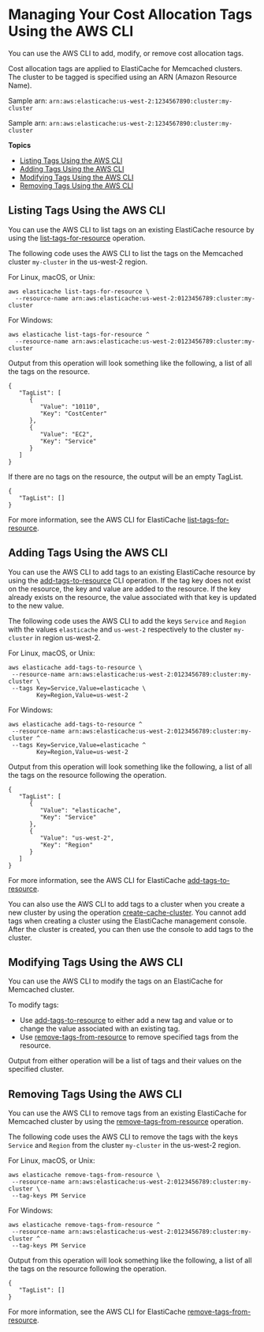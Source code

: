 # Managing Your Cost Allocation Tags Using the AWS CLI<a name="Tagging.Managing.CLI"></a>

You can use the AWS CLI to add, modify, or remove cost allocation tags\.

Cost allocation tags are applied to ElastiCache for Memcached clusters\. The cluster to be tagged is specified using an ARN \(Amazon Resource Name\)\.

Sample arn: `arn:aws:elasticache:us-west-2:1234567890:cluster:my-cluster`

Sample arn: `arn:aws:elasticache:us-west-2:1234567890:cluster:my-cluster`

**Topics**
+ [Listing Tags Using the AWS CLI](#Tagging.Managing.CLI.List)
+ [Adding Tags Using the AWS CLI](#Tagging.Managing.CLI.Add)
+ [Modifying Tags Using the AWS CLI](#Tagging.Managing.CLI.Modify)
+ [Removing Tags Using the AWS CLI](#Tagging.Managing.CLI.Remove)

## Listing Tags Using the AWS CLI<a name="Tagging.Managing.CLI.List"></a>

You can use the AWS CLI to list tags on an existing ElastiCache resource by using the [list\-tags\-for\-resource](https://docs.aws.amazon.com/cli/latest/reference/elasticache/list-tags-for-resource.html) operation\.

The following code uses the AWS CLI to list the tags on the Memcached cluster `my-cluster` in the us\-west\-2 region\.

For Linux, macOS, or Unix:

```
aws elasticache list-tags-for-resource \
  --resource-name arn:aws:elasticache:us-west-2:0123456789:cluster:my-cluster
```

For Windows:

```
aws elasticache list-tags-for-resource ^
  --resource-name arn:aws:elasticache:us-west-2:0123456789:cluster:my-cluster
```

Output from this operation will look something like the following, a list of all the tags on the resource\.

```
{
   "TagList": [
      {
         "Value": "10110",
         "Key": "CostCenter"
      },
      {
         "Value": "EC2",
         "Key": "Service"
      }
   ]
}
```

If there are no tags on the resource, the output will be an empty TagList\.

```
{
   "TagList": []
}
```

For more information, see the AWS CLI for ElastiCache [list\-tags\-for\-resource](https://docs.aws.amazon.com/cli/latest/reference/elasticache/list-tags-for-resource.html)\.

## Adding Tags Using the AWS CLI<a name="Tagging.Managing.CLI.Add"></a>

You can use the AWS CLI to add tags to an existing ElastiCache resource by using the [add\-tags\-to\-resource](https://docs.aws.amazon.com/cli/latest/reference/elasticache/add-tags-to-resource.html) CLI operation\. If the tag key does not exist on the resource, the key and value are added to the resource\. If the key already exists on the resource, the value associated with that key is updated to the new value\.

The following code uses the AWS CLI to add the keys `Service` and `Region` with the values `elasticache` and `us-west-2` respectively to the cluster `my-cluster` in region us\-west\-2\.

For Linux, macOS, or Unix:

```
aws elasticache add-tags-to-resource \
 --resource-name arn:aws:elasticache:us-west-2:0123456789:cluster:my-cluster \
 --tags Key=Service,Value=elasticache \
        Key=Region,Value=us-west-2
```

For Windows:

```
aws elasticache add-tags-to-resource ^
 --resource-name arn:aws:elasticache:us-west-2:0123456789:cluster:my-cluster ^
 --tags Key=Service,Value=elasticache ^
        Key=Region,Value=us-west-2
```

Output from this operation will look something like the following, a list of all the tags on the resource following the operation\.

```
{
   "TagList": [
      {
         "Value": "elasticache",
         "Key": "Service"
      },
      {
         "Value": "us-west-2",
         "Key": "Region"
      }
   ]
}
```

For more information, see the AWS CLI for ElastiCache [add\-tags\-to\-resource](https://docs.aws.amazon.com/cli/latest/reference/elasticache/add-tags-to-resource.html)\.

You can also use the AWS CLI to add tags to a cluster when you create a new cluster by using the operation [create\-cache\-cluster](https://docs.aws.amazon.com/cli/latest/reference/elasticache/create-cache-cluster.html)\. You cannot add tags when creating a cluster using the ElastiCache management console\. After the cluster is created, you can then use the console to add tags to the cluster\.

## Modifying Tags Using the AWS CLI<a name="Tagging.Managing.CLI.Modify"></a>

You can use the AWS CLI to modify the tags on an ElastiCache for Memcached cluster\.

To modify tags:
+ Use [add\-tags\-to\-resource](https://docs.aws.amazon.com/cli/latest/reference/elasticache/add-tags-to-resource.html) to either add a new tag and value or to change the value associated with an existing tag\.
+ Use [remove\-tags\-from\-resource](https://docs.aws.amazon.com/cli/latest/reference/elasticache/remove-tags-from-resource.html) to remove specified tags from the resource\.

Output from either operation will be a list of tags and their values on the specified cluster\.

## Removing Tags Using the AWS CLI<a name="Tagging.Managing.CLI.Remove"></a>

You can use the AWS CLI to remove tags from an existing ElastiCache for Memcached cluster by using the [remove\-tags\-from\-resource](https://docs.aws.amazon.com/cli/latest/reference/elasticache/remove-tags-from-resource.html) operation\.

The following code uses the AWS CLI to remove the tags with the keys `Service` and `Region` from the cluster `my-cluster` in the us\-west\-2 region\.

For Linux, macOS, or Unix:

```
aws elasticache remove-tags-from-resource \
 --resource-name arn:aws:elasticache:us-west-2:0123456789:cluster:my-cluster \
 --tag-keys PM Service
```

For Windows:

```
aws elasticache remove-tags-from-resource ^
 --resource-name arn:aws:elasticache:us-west-2:0123456789:cluster:my-cluster ^
 --tag-keys PM Service
```

Output from this operation will look something like the following, a list of all the tags on the resource following the operation\.

```
{
   "TagList": []
}
```

For more information, see the AWS CLI for ElastiCache [remove\-tags\-from\-resource](https://docs.aws.amazon.com/cli/latest/reference/elasticache/remove-tags-from-resource.html)\.